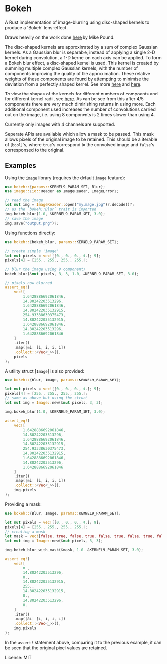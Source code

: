 # Bokeh

A Rust implementation of image-blurring using disc-shaped kernels to produce
a 'Bokeh' lens-effect.

Draws heavily on the work done [here](https://github.com/mikepound/convolve)
by Mike Pound.

The disc-shaped kernels are approximated by a sum of complex Gaussian
kernels. As a Gaussian blur is separable, instead of applying a single
2-D kernel during convolution, a 1-D kernel on each axis can be applied. To
form a Bokeh blur effect, a disc-shaped kernel is used. This kernel is
created by summing multiple complex Gaussian kernels, with the number of
components improving the quality of the approximation. These relative
weights of these components are found by attempting to minimise the
deviation from a perfectly shaped kernel. See more [here](https://github.com/mikepound/convolve/blob/7f579ada8ab8c426cc157bf5f200a94dfdb50830/complex_kernels.py)
and [here](https://github.com/mikepound/convolve/issues/2).

To view the shapes of the kernels for different numbers of compoents and for
different kernel radii, see [here](https://github.com/tristan-jl/bokeh/blob/master/docs/kernel_shapes.png).
As can be see from this after 4/5 components there are very much diminishing
returns in using more. Each additional component used increases the number
of convolutions carried out on the image, i.e. using 8 components is 2 times
slower than using 4.

Currently only images with 4 channels are supported.

Seperate APIs are available which allow a mask to be passed. This mask
allows pixels of the original image to be retained. This should be
a iterable of [`bool`]'s, where `true`'s correspond to the convolved image
and `false`'s corresponsed to the original.

## Examples

Using the [`image`](image) library (requires the default `image` feature):
```rust
use bokeh::{params::KERNEL9_PARAM_SET, Blur};
use image::{io::Reader as ImageReader, ImageError};

// read the image
let mut img = ImageReader::open("myimage.jpg")?.decode()?;
// as the `bokeh::Blur` trait is imported
img.bokeh_blur(1.0, &KERNEL9_PARAM_SET, 3.0);
// save the image
img.save("output.png")?;
```

Using functions directly:
```rust
use bokeh::{bokeh_blur, params::KERNEL9_PARAM_SET};

// create simple 'image'
let mut pixels = vec![[0., 0., 0., 0.]; 9];
pixels[4] = [255., 255., 255., 255.];

// blur the image using 9 components
bokeh_blur(&mut pixels, 3, 3, 1.0, &KERNEL9_PARAM_SET, 3.0);

// pixels now blurred
assert_eq!(
    vec![
        1.6428886692061846,
        14.80242203513296,
        1.6428886692061846,
        14.802422035132915,
        254.93338630375473,
        14.802422035132915,
        1.6428886692061846,
        14.80242203513296,
        1.6428886692061846
    ]
    .iter()
    .map(|&i| [i, i, i, i])
    .collect::<Vec<_>>(),
    pixels
);
```

A utility struct [`Image`] is also provided:
```rust
use bokeh::{Blur, Image, params::KERNEL9_PARAM_SET};

let mut pixels = vec![[0., 0., 0., 0.]; 9];
pixels[4] = [255., 255., 255., 255.];
// same as above but using the struct
let mut img = Image::new(&mut pixels, 3, 3);

img.bokeh_blur(1.0, &KERNEL9_PARAM_SET, 3.0);

assert_eq!(
    vec![
        1.6428886692061846,
        14.80242203513296,
        1.6428886692061846,
        14.802422035132915,
        254.93338630375473,
        14.802422035132915,
        1.6428886692061846,
        14.80242203513296,
        1.6428886692061846
    ]
    .iter()
    .map(|&i| [i, i, i, i])
    .collect::<Vec<_>>(),
    img.pixels
);
```

Providing a mask:
```rust
use bokeh::{Blur, Image, params::KERNEL9_PARAM_SET};

let mut pixels = vec![[0., 0., 0., 0.]; 9];
pixels[4] = [255., 255., 255., 255.];
// creating a mask
let mask = vec![false, true, false, true, false, true, false, true, false];
let mut img = Image::new(&mut pixels, 3, 3);

img.bokeh_blur_with_mask(&mask, 1.0, &KERNEL9_PARAM_SET, 3.0);

assert_eq!(
    vec![
        0.,
        14.80242203513296,
        0.,
        14.802422035132915,
        255.,
        14.802422035132915,
        0.,
        14.80242203513296,
        0.
    ]
    .iter()
    .map(|&i| [i, i, i, i])
    .collect::<Vec<_>>(),
    img.pixels
);
```
In the `assert!` statement above, comparing it to the previous example, it
can be seen that the original pixel values are retained.

License: MIT
